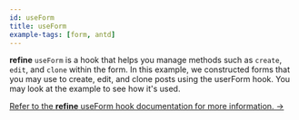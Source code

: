 ```yaml
---
id: useForm
title: useForm
example-tags: [form, antd]
---
```


**refine** `useForm` is a hook that helps you manage methods such as `create`, `edit`, and `clone` within the form. In this example, we constructed forms that you may use to create, edit, and clone posts using the userForm hook. You may look at the example to see how it's used.

[Refer to the **refine** useForm hook documentation for more information. →](/docs/ui-integrations/ant-design/hooks/use-form)

<CodeSandboxExample path="form-antd-use-form" />
